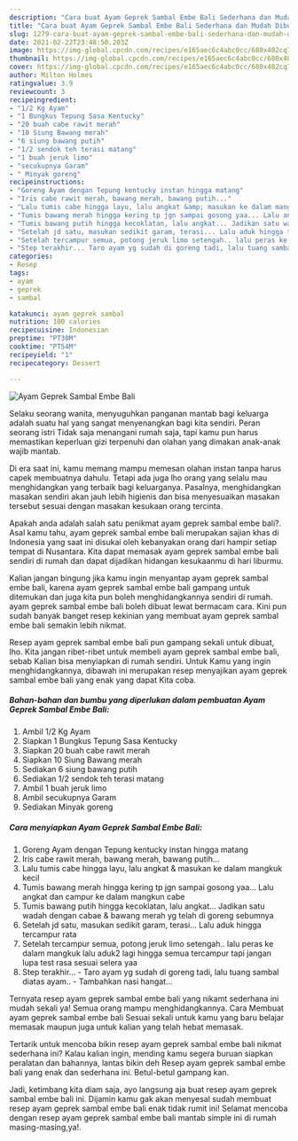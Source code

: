 ```yaml
---
description: "Cara buat Ayam Geprek Sambal Embe Bali Sederhana dan Mudah Dibuat"
title: "Cara buat Ayam Geprek Sambal Embe Bali Sederhana dan Mudah Dibuat"
slug: 1279-cara-buat-ayam-geprek-sambal-embe-bali-sederhana-dan-mudah-dibuat
date: 2021-02-22T23:48:50.203Z
image: https://img-global.cpcdn.com/recipes/e165aec6c4abc0cc/680x482cq70/ayam-geprek-sambal-embe-bali-foto-resep-utama.jpg
thumbnail: https://img-global.cpcdn.com/recipes/e165aec6c4abc0cc/680x482cq70/ayam-geprek-sambal-embe-bali-foto-resep-utama.jpg
cover: https://img-global.cpcdn.com/recipes/e165aec6c4abc0cc/680x482cq70/ayam-geprek-sambal-embe-bali-foto-resep-utama.jpg
author: Milton Holmes
ratingvalue: 3.9
reviewcount: 3
recipeingredient:
- "1/2 Kg Ayam"
- "1 Bungkus Tepung Sasa Kentucky"
- "20 buah cabe rawit merah"
- "10 Siung Bawang merah"
- "6 siung bawang putih"
- "1/2 sendok teh terasi matang"
- "1 buah jeruk limo"
- "secukupnya Garam"
- " Minyak goreng"
recipeinstructions:
- "Goreng Ayam dengan Tepung kentucky instan hingga matang"
- "Iris cabe rawit merah, bawang merah, bawang putih..."
- "Lalu tumis cabe hingga layu, lalu angkat &amp; masukan ke dalam mangkuk kecil"
- "Tumis bawang merah hingga kering tp jgn sampai gosong yaa... Lalu angkat dan campur ke dalam mangkun cabe"
- "Tumis bawang putih hingga kecoklatan, lalu angkat... Jadikan satu wadah dengan cabae &amp; bawang merah yg telah di goreng sebumnya"
- "Setelah jd satu, masukan sedikit garam, terasi... Lalu aduk hingga tercampur rata"
- "Setelah tercampur semua, potong jeruk limo setengah.. lalu peras ke dalam mangkuk lalu aduk2 lagi hingga semua tercampur tapi jangan lupa test rasa sesuai selera yaa"
- "Step terakhir... Taro ayam yg sudah di goreng tadi, lalu tuang sambal diatas ayam.. Tambahkan nasi hangat..."
categories:
- Resep
tags:
- ayam
- geprek
- sambal

katakunci: ayam geprek sambal 
nutrition: 100 calories
recipecuisine: Indonesian
preptime: "PT30M"
cooktime: "PT54M"
recipeyield: "1"
recipecategory: Dessert

---
```



![Ayam Geprek Sambal Embe Bali](https://img-global.cpcdn.com/recipes/e165aec6c4abc0cc/680x482cq70/ayam-geprek-sambal-embe-bali-foto-resep-utama.jpg)

Selaku seorang wanita, menyuguhkan panganan mantab bagi keluarga adalah suatu hal yang sangat menyenangkan bagi kita sendiri. Peran seorang istri Tidak saja menangani rumah saja, tapi kamu pun harus memastikan keperluan gizi terpenuhi dan olahan yang dimakan anak-anak wajib mantab.

Di era  saat ini, kamu memang mampu memesan olahan instan tanpa harus capek membuatnya dahulu. Tetapi ada juga lho orang yang selalu mau menghidangkan yang terbaik bagi keluarganya. Pasalnya, menghidangkan masakan sendiri akan jauh lebih higienis dan bisa menyesuaikan masakan tersebut sesuai dengan masakan kesukaan orang tercinta. 



Apakah anda adalah salah satu penikmat ayam geprek sambal embe bali?. Asal kamu tahu, ayam geprek sambal embe bali merupakan sajian khas di Indonesia yang saat ini disukai oleh kebanyakan orang dari hampir setiap tempat di Nusantara. Kita dapat memasak ayam geprek sambal embe bali sendiri di rumah dan dapat dijadikan hidangan kesukaanmu di hari liburmu.

Kalian jangan bingung jika kamu ingin menyantap ayam geprek sambal embe bali, karena ayam geprek sambal embe bali gampang untuk ditemukan dan juga kita pun boleh menghidangkannya sendiri di rumah. ayam geprek sambal embe bali boleh dibuat lewat bermacam cara. Kini pun sudah banyak banget resep kekinian yang membuat ayam geprek sambal embe bali semakin lebih nikmat.

Resep ayam geprek sambal embe bali pun gampang sekali untuk dibuat, lho. Kita jangan ribet-ribet untuk membeli ayam geprek sambal embe bali, sebab Kalian bisa menyiapkan di rumah sendiri. Untuk Kamu yang ingin menghidangkannya, dibawah ini merupakan resep menyajikan ayam geprek sambal embe bali yang enak yang dapat Kita coba.

<!--inarticleads1-->

##### Bahan-bahan dan bumbu yang diperlukan dalam pembuatan Ayam Geprek Sambal Embe Bali:

1. Ambil 1/2 Kg Ayam
1. Siapkan 1 Bungkus Tepung Sasa Kentucky
1. Siapkan 20 buah cabe rawit merah
1. Siapkan 10 Siung Bawang merah
1. Sediakan 6 siung bawang putih
1. Sediakan 1/2 sendok teh terasi matang
1. Ambil 1 buah jeruk limo
1. Ambil secukupnya Garam
1. Sediakan  Minyak goreng




<!--inarticleads2-->

##### Cara menyiapkan Ayam Geprek Sambal Embe Bali:

1. Goreng Ayam dengan Tepung kentucky instan hingga matang
1. Iris cabe rawit merah, bawang merah, bawang putih...
1. Lalu tumis cabe hingga layu, lalu angkat &amp; masukan ke dalam mangkuk kecil
1. Tumis bawang merah hingga kering tp jgn sampai gosong yaa... Lalu angkat dan campur ke dalam mangkun cabe
1. Tumis bawang putih hingga kecoklatan, lalu angkat... Jadikan satu wadah dengan cabae &amp; bawang merah yg telah di goreng sebumnya
1. Setelah jd satu, masukan sedikit garam, terasi... Lalu aduk hingga tercampur rata
1. Setelah tercampur semua, potong jeruk limo setengah.. lalu peras ke dalam mangkuk lalu aduk2 lagi hingga semua tercampur tapi jangan lupa test rasa sesuai selera yaa
1. Step terakhir... - Taro ayam yg sudah di goreng tadi, lalu tuang sambal diatas ayam.. - Tambahkan nasi hangat...




Ternyata resep ayam geprek sambal embe bali yang nikamt sederhana ini mudah sekali ya! Semua orang mampu menghidangkannya. Cara Membuat ayam geprek sambal embe bali Sesuai sekali untuk kamu yang baru belajar memasak maupun juga untuk kalian yang telah hebat memasak.

Tertarik untuk mencoba bikin resep ayam geprek sambal embe bali nikmat sederhana ini? Kalau kalian ingin, mending kamu segera buruan siapkan peralatan dan bahannya, lantas bikin deh Resep ayam geprek sambal embe bali yang enak dan sederhana ini. Betul-betul gampang kan. 

Jadi, ketimbang kita diam saja, ayo langsung aja buat resep ayam geprek sambal embe bali ini. Dijamin kamu gak akan menyesal sudah membuat resep ayam geprek sambal embe bali enak tidak rumit ini! Selamat mencoba dengan resep ayam geprek sambal embe bali mantab simple ini di rumah masing-masing,ya!.


